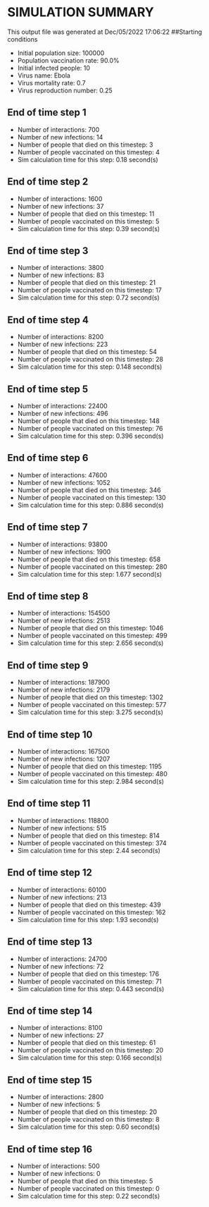 # SIMULATION SUMMARY
This output file was generated at Dec/05/2022 17:06:22
##Starting conditions
- Initial population size: 100000
- Population vaccination rate: 90.0%
- Initial infected people: 10
- Virus name: Ebola
- Virus mortality rate: 0.7
- Virus reproduction number: 0.25

## End of time step 1
- Number of interactions: 700
- Number of new infections: 14
- Number of people that died on this timestep: 3
- Number of people vaccinated on this timestep: 4
- Sim calculation time for this step: 0.18 second(s)

## End of time step 2
- Number of interactions: 1600
- Number of new infections: 37
- Number of people that died on this timestep: 11
- Number of people vaccinated on this timestep: 5
- Sim calculation time for this step: 0.39 second(s)

## End of time step 3
- Number of interactions: 3800
- Number of new infections: 83
- Number of people that died on this timestep: 21
- Number of people vaccinated on this timestep: 17
- Sim calculation time for this step: 0.72 second(s)

## End of time step 4
- Number of interactions: 8200
- Number of new infections: 223
- Number of people that died on this timestep: 54
- Number of people vaccinated on this timestep: 28
- Sim calculation time for this step: 0.148 second(s)

## End of time step 5
- Number of interactions: 22400
- Number of new infections: 496
- Number of people that died on this timestep: 148
- Number of people vaccinated on this timestep: 76
- Sim calculation time for this step: 0.396 second(s)

## End of time step 6
- Number of interactions: 47600
- Number of new infections: 1052
- Number of people that died on this timestep: 346
- Number of people vaccinated on this timestep: 130
- Sim calculation time for this step: 0.886 second(s)

## End of time step 7
- Number of interactions: 93800
- Number of new infections: 1900
- Number of people that died on this timestep: 658
- Number of people vaccinated on this timestep: 280
- Sim calculation time for this step: 1.677 second(s)

## End of time step 8
- Number of interactions: 154500
- Number of new infections: 2513
- Number of people that died on this timestep: 1046
- Number of people vaccinated on this timestep: 499
- Sim calculation time for this step: 2.656 second(s)

## End of time step 9
- Number of interactions: 187900
- Number of new infections: 2179
- Number of people that died on this timestep: 1302
- Number of people vaccinated on this timestep: 577
- Sim calculation time for this step: 3.275 second(s)

## End of time step 10
- Number of interactions: 167500
- Number of new infections: 1207
- Number of people that died on this timestep: 1195
- Number of people vaccinated on this timestep: 480
- Sim calculation time for this step: 2.984 second(s)

## End of time step 11
- Number of interactions: 118800
- Number of new infections: 515
- Number of people that died on this timestep: 814
- Number of people vaccinated on this timestep: 374
- Sim calculation time for this step: 2.44 second(s)

## End of time step 12
- Number of interactions: 60100
- Number of new infections: 213
- Number of people that died on this timestep: 439
- Number of people vaccinated on this timestep: 162
- Sim calculation time for this step: 1.93 second(s)

## End of time step 13
- Number of interactions: 24700
- Number of new infections: 72
- Number of people that died on this timestep: 176
- Number of people vaccinated on this timestep: 71
- Sim calculation time for this step: 0.443 second(s)

## End of time step 14
- Number of interactions: 8100
- Number of new infections: 27
- Number of people that died on this timestep: 61
- Number of people vaccinated on this timestep: 20
- Sim calculation time for this step: 0.166 second(s)

## End of time step 15
- Number of interactions: 2800
- Number of new infections: 5
- Number of people that died on this timestep: 20
- Number of people vaccinated on this timestep: 8
- Sim calculation time for this step: 0.60 second(s)

## End of time step 16
- Number of interactions: 500
- Number of new infections: 0
- Number of people that died on this timestep: 5
- Number of people vaccinated on this timestep: 0
- Sim calculation time for this step: 0.22 second(s)
